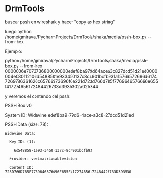 # DrmTools
buscar pssh en wireshark y hacer "copy as hex string"

luego 
python /home/gmiraval/PycharmProjects/DrmTools/shaka/media/pssh-box.py --from-hex <hex string>

Ejemplo:

python /home/gmiraval/PycharmProjects/DrmTools/shaka/media/pssh-box.py --from-hex 0000006e7073736800000000edef8ba979d64acea3c827dcd51d21ed0000004e080112106d5488581e933450137c8c4901bcfb931a15766572696d61747269786361626c65766973696f6e221d723d766d785f7769646576696e655f417274656172484426733d3935302a025344

y veremos el contendo del pssh:

PSSH Box v0

  System ID: Widevine edef8ba9-79d6-4ace-a3c8-27dcd51d21ed
  
  PSSH Data (size: 78):
  
    Widevine Data:
    
      Key IDs (1):
      
        6d548858-1e93-3450-137c-8c4901bcfb93
        
      Provider: verimatrixcablevision
      
      Content ID: 723D766D785F7769646576696E655F417274656172484426733D393530
